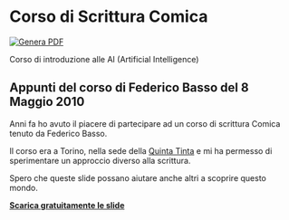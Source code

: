 # Corso di Scrittura Comica

[![Genera PDF](https://github.com/matteobaccan/CorsoScritturaComica/actions/workflows/generatepdf.yml/badge.svg)](https://github.com/matteobaccan/CorsoScritturaComica/actions/workflows/generatepdf.yml)

Corso di introduzione alle AI (Artificial Intelligence)

## Appunti del corso di Federico Basso del 8 Maggio 2010

Anni fa ho avuto il piacere di partecipare ad un corso di scrittura Comica tenuto da Federico Basso.

Il corso era a Torino, nella sede della [Quinta Tinta](https://www.facebook.com/QuintaTintaImprovvisazione/?locale=it_IT) e mi ha permesso di sperimentare un approccio diverso alla scrittura.

Spero che queste slide possano aiutare anche altri a scoprire questo mondo.

__[Scarica gratuitamente le slide](https://raw.githubusercontent.com/matteobaccan/CorsoScritturaComica/main/slide/Corso_ScritturaComica.pdf)__
